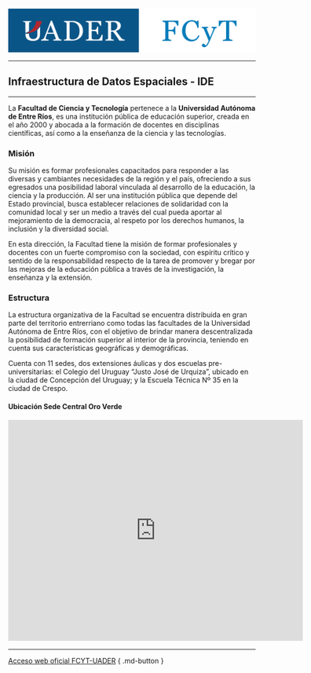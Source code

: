 ![Logo FCYT-UADER](https://raw.githubusercontent.com/Ceregeo/Ceregeo/main/docs/images/logofcyt1.png "FCYT-UADER")


---
## Infraestructura de Datos Espaciales - IDE
---
La **Facultad de Ciencia y Tecnología** pertenece a la **Universidad Autónoma de Entre Ríos**, es una institución pública de educación superior, creada en el año 2000 y abocada a la formación de docentes en disciplinas científicas, así como a la enseñanza de la ciencia y las tecnologías.

### **Misión**

Su misión es formar profesionales capacitados para responder a las diversas y cambiantes necesidades de la región y el país, ofreciendo a sus egresados una posibilidad laboral vinculada al desarrollo de la educación, la ciencia y la producción. Al ser
una institución pública que depende del Estado provincial, busca establecer relaciones de solidaridad con la comunidad local y ser un medio a través del cual pueda aportar al mejoramiento de la democracia, al respeto por los derechos humanos, la
inclusión y la diversidad social.
 
En esta dirección, la Facultad tiene la misión de formar profesionales y docentes con un fuerte compromiso con la sociedad, con espíritu crítico y sentido de la responsabilidad respecto de la tarea de promover y bregar por las mejoras de la educación
pública a través de la investigación, la enseñanza y la extensión.

### **Estructura**
La estructura organizativa de la Facultad se encuentra distribuida en gran parte del territorio entrerriano como todas las facultades de la Universidad Autónoma de Entre Ríos, con el objetivo de brindar manera descentralizada la posibilidad de
formación superior al interior de la provincia, teniendo en cuenta sus características geográficas y demográficas.

Cuenta con 11 sedes, dos extensiones áulicas y dos escuelas pre-universitarias: el Colegio del Uruguay “Justo José de Urquiza”, ubicado en la ciudad de Concepción del Uruguay; y la Escuela Técnica Nº 35 en la ciudad de Crespo.

#### Ubicación Sede Central Oro Verde

<iframe src = "https://www.google.com/maps/embed?pb=!1m18!1m12!1m3!1d3389.663707405235!2d-60.524107684841645!3d-31.834149981266922!2m3!1f0!2f0!3f0!3m2!1i1024!2i768!4f13.1!3m3!1m2!1s0x95b44b973b15bedd%3A0xa59a2314fe8063f2!2sFacultad%20de%20Ciencia%20y%20Tecnolog%C3%ADa%20(UADER)!5e0!3m2!1ses-419!2sar!4v1651150690872!5m2!1ses-419!2sar" width="600" height="450" style="border:0;" allowfullscreen="" loading="lazy" referrerpolicy="no-referrer-when-downgrade"> </iframe>

---

[Acceso web oficial FCYT-UADER](http://fcyt.uader.edu.ar/web/ "WEB FCYT-UADER") { .md-button }


